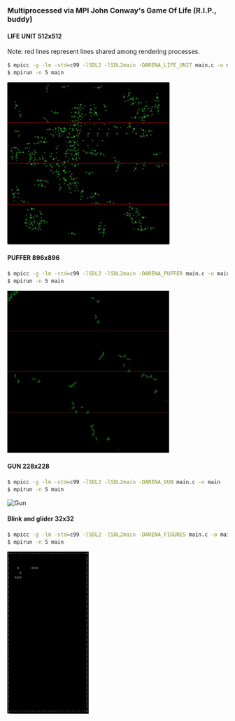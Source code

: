 ### Multiprocessed via MPI John Conway's Game Of Life (R.I.P., buddy)

#### LIFE UNIT 512x512

Note: red lines represent lines shared among rendering processes.

```bash
$ mpicc -g -lm -std=c99 -lSDL2 -lSDL2main -DARENA_LIFE_UNIT main.c -o main
$ mpirun -n 5 main
```

![Life Unit](https://github.com/phikimon/parallel-programming-class/raw/master/lisitsin/task_5_game_of_life/res/life_unit.gif)

#### PUFFER 896x896

```bash
$ mpicc -g -lm -std=c99 -lSDL2 -lSDL2main -DARENA_PUFFER main.c -o main
$ mpirun -n 5 main
```

![Puffer](https://github.com/phikimon/parallel-programming-class/raw/master/lisitsin/task_5_game_of_life/res/puff.gif)

#### GUN 228x228

```bash
$ mpicc -g -lm -std=c99 -lSDL2 -lSDL2main -DARENA_GUN main.c -o main
$ mpirun -n 5 main
```

![Gun](https://github.com/phikimon/parallel-programming-class/raw/master/lisitsin/task_5_game_of_life/res/gun.gif)

#### Blink and glider 32x32

```bash
$ mpicc -g -lm -std=c99 -lSDL2 -lSDL2main -DARENA_FIGURES main.c -o main
$ mpirun -n 5 main
```

![Figures](https://github.com/phikimon/parallel-programming-class/raw/master/lisitsin/task_5_game_of_life/res/figures.gif)
